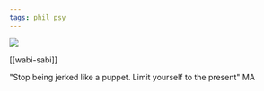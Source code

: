 ```yaml
---
tags: phil psy 
---
```


![](/static/img/notice-when-you-are-happy.png)

[[wabi-sabi]]

"Stop being jerked like a puppet. Limit yourself to the present" MA 